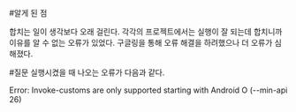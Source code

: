 #알게 된 점

합치는 일이 생각보다 오래 걸린다.
각각의 프로젝트에서는 실행이 잘 되는데 합치니까 이유를 알 수 없는 오류가 있었다.
구글링을 통해 오류 해결을 하려했으나 더 오류가 심해졌다.


#질문
실행시켰을 때 나오는 오류가 다음과 같다.

Error: Invoke-customs are only supported starting with Android O (--min-api 26)
